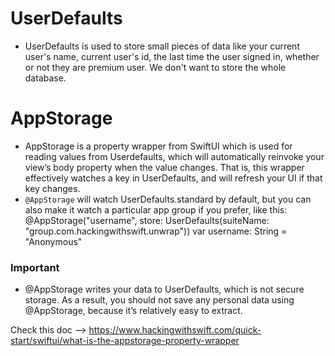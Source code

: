 #  UserDefaults
- UserDefaults is used to store small pieces of data like your current user's name, current user's id, the
last time the user signed in, whether or not they are premium user. We don't want to store the whole database.

# AppStorage
- AppStorage is a property wrapper from SwiftUI which is used for reading values from Userdefaults, which
will automatically reinvoke your view’s body property when the value changes. That is, this wrapper 
effectively watches a key in UserDefaults, and will refresh your UI if that key changes.
- `@AppStorage` will watch UserDefaults.standard by default, but you can also make it watch a particular app group if you prefer, like this:
@AppStorage("username", store: UserDefaults(suiteName: "group.com.hackingwithswift.unwrap")) var username: String = "Anonymous"

### Important
* @AppStorage writes your data to UserDefaults, which is not secure storage. As a result, you should not
save any personal data using @AppStorage, because it’s relatively easy to extract.

Check this doc --> https://www.hackingwithswift.com/quick-start/swiftui/what-is-the-appstorage-property-wrapper


